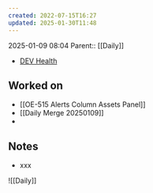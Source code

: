 ```yaml
---
created: 2022-07-15T16:27
updated: 2025-01-30T11:48
---
```

2025-01-09 08:04
Parent:: [[Daily]] 

- [DEV Health](https://health-configdev.mixtelematics.com/public/mapshow.htm?id=2001&mapid=1A35514B-E08F-4B7C-90B8-CD1774AE8CA3)

## Worked on

- [[OE-515 Alerts Column Assets Panel]]
- [[Daily  Merge 20250109]]
- 

## Notes

- xxx

![[Daily]]
